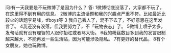 问:有一天我要是不玩微博了是因为什么？
答:
1微博彻底没落了，大家都不玩了。在这里得不到有用的信息。
2微博的主流话题和我的兴趣点严重不符。比如最近比较火的话题李易峰，tfboys等
3  我自己丢人了，混不下去了，不好意思在这里发言了。
4我还没有没落，但我要努力了，不「玩物丧志」了。
5微博上喷子太多，发句话就有没有理智的人跟你抬杠或者骂大街。
6我的粉丝数目多到我的发言限制越来越大，不能再发一些生活贴，因为可能涉及隐私。
7有更好的替代品。
8有个女朋友，她也玩微博。
